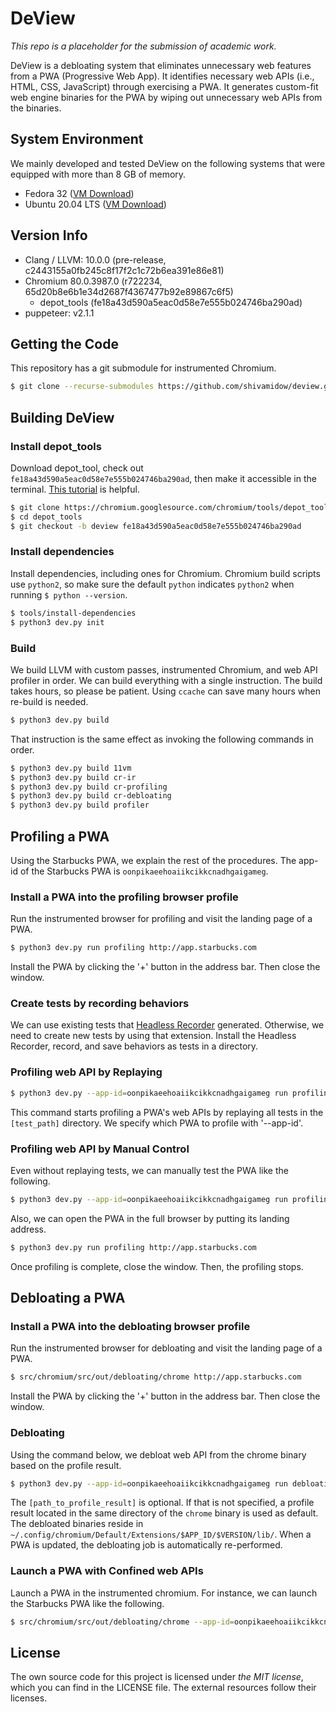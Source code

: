 DeView
======
*This repo is a placeholder for the submission of academic work.*

DeView is a debloating system that eliminates unnecessary web features from a
PWA (Progressive Web App). It identifies necessary web APIs (i.e., HTML, CSS,
JavaScript) through exercising a PWA. It generates custom-fit web
engine binaries for the PWA by wiping out unnecessary web APIs from the
binaries.

System Environment
------------------
We mainly developed and tested DeView on the following systems that were equipped
with more than 8 GB of memory.
* Fedora 32 ([VM Download](http://jack.gtisc.gatech.edu/deview/fedora_32.ova))
* Ubuntu 20.04 LTS ([VM Download](http://jack.gtisc.gatech.edu/deview/ubuntu_20-04_lts.ova))

Version Info
------------
* Clang / LLVM: 10.0.0 (pre-release, c2443155a0fb245c8f17f2c1c72b6ea391e86e81)
* Chromium 80.0.3987.0 (r722234, 65d20b8e6b1e34d2687f4367477b92e89867c6f5)
  + depot_tools (fe18a43d590a5eac0d58e7e555b024746ba290ad)
* puppeteer: v2.1.1

Getting the Code
----------------
This repository has a git submodule for instrumented Chromium.
```bash
$ git clone --recurse-submodules https://github.com/shivamidow/deview.git
```

Building DeView
---------------
### Install depot_tools ###
Download depot_tool, check out `fe18a43d590a5eac0d58e7e555b024746ba290ad`, then
make it accessible in the terminal.
[This tutorial](https://commondatastorage.googleapis.com/chrome-infra-docs/flat/depot_tools/docs/html/depot_tools_tutorial.html#_setting_up) is helpful.
```bash
$ git clone https://chromium.googlesource.com/chromium/tools/depot_tools.git
$ cd depot_tools
$ git checkout -b deview fe18a43d590a5eac0d58e7e555b024746ba290ad
```

### Install dependencies ###
Install dependencies, including ones for Chromium.
Chromium build scripts use `python2`, so make sure the default `python` indicates `python2`
when running `$ python --version`.
```bash
$ tools/install-dependencies
$ python3 dev.py init
```

### Build ###
We build LLVM with custom passes, instrumented Chromium, and web API profiler in order.
We can build everything with a single instruction. The build takes hours, so please be patient.
Using `ccache` can save many hours when re-build is needed.
```bash
$ python3 dev.py build
```
That instruction is the same effect as invoking the following commands in order.
```bash
$ python3 dev.py build 11vm
$ python3 dev.py build cr-ir
$ python3 dev.py build cr-profiling
$ python3 dev.py build cr-debloating
$ python3 dev.py build profiler
```

Profiling a PWA
---------------
Using the Starbucks PWA, we explain the rest of the procedures.
The app-id of the Starbucks PWA is `oonpikaeehoaiikcikkcnadhgaigameg`.

### Install a PWA into the profiling browser profile
Run the instrumented browser for profiling and visit the landing page of a PWA.
```bash
$ python3 dev.py run profiling http://app.starbucks.com
```
Install the PWA by clicking the '+' button in the address bar. Then close the window.

### Create tests by recording behaviors
We can use existing tests that
[Headless Recorder](https://chrome.google.com/webstore/detail/headless-recorder/djeegiggegleadkkbgopoonhjimgehda?hl=en)
generated. Otherwise, we need to create new tests by using that extension.
Install the Headless Recorder, record, and save behaviors as tests in a directory.

### Profiling web API by Replaying
```bash
$ python3 dev.py --app-id=oonpikaeehoaiikcikkcnadhgaigameg run profiling [test_path]
```
This command starts profiling a PWA's web APIs
by replaying all tests in the `[test_path]` directory.
We specify which PWA to profile with '--app-id'.

### Profiling web API by Manual Control
Even without replaying tests, we can manually test the PWA like the following.
```bash
$ python3 dev.py --app-id=oonpikaeehoaiikcikkcnadhgaigameg run profiling
```
Also, we can open the PWA in the full browser by putting its landing address.
```bash
$ python3 dev.py run profiling http://app.starbucks.com
```
Once profiling is complete, close the window. Then, the profiling stops.

Debloating a PWA
----------------
### Install a PWA into the debloating browser profile
Run the instrumented browser for debloating and visit the landing page of a PWA.
```bash
$ src/chromium/src/out/debloating/chrome http://app.starbucks.com
```
Install the PWA by clicking the '+' button in the address bar. Then close the window.

### Debloating
Using the command below, we debloat web API from the chrome binary based on the profile result.
```bash
$ python3 dev.py --app-id=oonpikaeehoaiikcikkcnadhgaigameg run debloating [path_to_profile_result]
```
The `[path_to_profile_result]` is optional. If that is not specified, a profile result
located in the same directory of the `chrome` binary is used as default.
The debloated binaries reside in
`~/.config/chromium/Default/Extensions/$APP_ID/$VERSION/lib/`.
When a PWA is updated, the debloating job is automatically re-performed.

### Launch a PWA with Confined web APIs
Launch a PWA in the instrumented chromium. For instance,
we can launch the Starbucks PWA like the following.
```bash
$ src/chromium/src/out/debloating/chrome --app-id=oonpikaeehoaiikcikkcnadhgaigameg
```

License
-------
The own source code for this project is licensed under *the MIT license*,
which you can find in the LICENSE file. The external resources follow their licenses.

